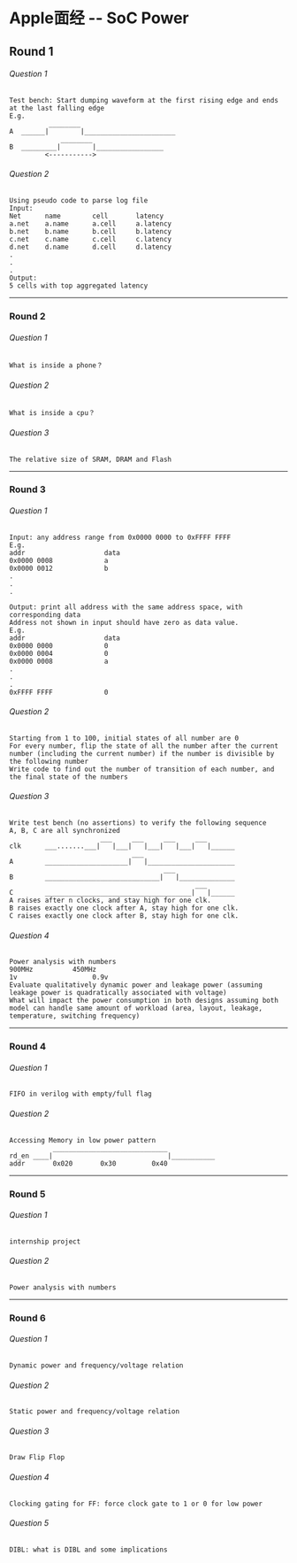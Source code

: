 Apple面经 -- SoC Power
===

## Round 1
###### Question 1
    Test bench: Start dumping waveform at the first rising edge and ends at the last falling edge
    E.g.
	          ________
    A  ______|        |_______________________
	             ________ 
    B  _________|        |_________________
             <----------->
###### Question 2
    Using pseudo code to parse log file
    Input:
    Net      name	     cell       latency
    a.net    a.name      a.cell     a.latency
    b.net    b.name      b.cell     b.latency
    c.net    c.name      c.cell     c.latency
    d.net    d.name      d.cell     d.latency
    .
    .
    .
    Output:
    5 cells with top aggregated latency
---

### Round 2
###### Question 1
	What is inside a phone？
###### Question 2
	What is inside a cpu？
###### Question 3
	The relative size of SRAM, DRAM and Flash

---
### Round 3
###### Question 1
	Input: any address range from 0x0000 0000 to 0xFFFF FFFF
	E.g.
	addr                    data
	0x0000 0008             a
	0x0000 0012             b
	.
	.
	.
	
	Output: print all address with the same address space, with corresponding data
	Address not shown in input should have zero as data value.
	E.g.
	addr                    data
	0x0000 0000             0
	0x0000 0004             0
	0x0000 0008             a
	.
	.
	.
	0xFFFF FFFF             0
###### Question 2
	Starting from 1 to 100, initial states of all number are 0
	For every number, flip the state of all the number after the current number (including the current number) if the number is divisible by the following number
	Write code to find out the number of transition of each number, and the final state of the numbers
###### Question 3
	Write test bench (no assertions) to verify the following sequence
	A, B, C are all synchronized 
	                       ___     ___     ___     ___
	clk      ___.......___|   |___|   |___|   |___|   |______
	                               ___      
	A        _____________________|   |______________________
	                                       ___   
	B        _____________________________|   |______________
	                                               ___      
	C        _____________________________________|   |______
	A raises after n clocks, and stay high for one clk.
	B raises exactly one clock after A, stay high for one clk.
	C raises exactly one clock after B, stay high for one clk.
###### Question 4
	Power analysis with numbers
	900MHz			450MHz
	1v				     0.9v
	Evaluate qualitatively dynamic power and leakage power (assuming leakage power is quadratically associated with voltage)
	What will impact the power consumption in both designs assuming both model can handle same amount of workload (area, layout, leakage, temperature, switching frequency)
---
### Round 4
###### Question 1
	FIFO in verilog with empty/full flag
###### Question 2
	Accessing Memory in low power pattern
	           _____________________________
	rd_en ____|                             |___________
	addr       0x020       0x30         0x40
---
### Round 5
###### Question 1
	internship project
###### Question 2
	Power analysis with numbers
---
### Round 6
###### Question 1
	Dynamic power and frequency/voltage relation
###### Question 2
	Static power and frequency/voltage relation
###### Question 3
	Draw Flip Flop
###### Question 4
	Clocking gating for FF: force clock gate to 1 or 0 for low power
###### Question 5
	DIBL: what is DIBL and some implications 

